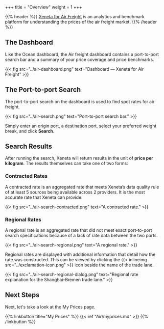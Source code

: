 +++
title = "Overview"
weight = 1
+++

{{% header %}} <a href="https://app.xeneta.com/air/dashboard" target="_blank">Xeneta for Air Freight</a> is an analytics and benchmark platform for understanding the prices of the air freight market. {{% /header %}}

## The Dashboard

Like the Ocean dashboard, the Air freight dashboard contains a port-to-port search bar and a summary of your price coverage and price benchmarks.

{{< fig src="../air-dashboard.png" text="Dashboard — Xeneta for Air Freight" >}}

## The Port-to-port Search

The port-to-port search on the dashboard is used to find spot rates for air freight.

{{< fig src="../air-search.png" text="Port-to-port search bar." >}}

Simply enter an origin port, a destination port, select your preferred weight break, and click **Search**.

## Search Results

After running the search, Xeneta will return results in the unit of **price per kilogram**. The results themselves can take one of two forms:

### Contracted Rates

A contracted rate is an aggregated rate that meets Xeneta’s data quality rule of at least 5 sources being available across 2 providers. It is the most accurate rate that Xeneta can provide.

{{< fig src="../air-search-contracted.png" text="A contracted rate." >}}

### Regional Rates

A regional rate is an aggregated rate that did not meet exact port-to-port search specifications because of a lack of rate data between the two ports.

{{< fig src="../air-search-regional.png" text="A regional rate." >}}

Regional rates are displayed with additional information that detail how the rate was constructed. This can be viewed by clicking the {{< inlineimg src="../exclamation-icon.png" >}} icon beside the name of the trade lane.

{{< fig src="../air-search-regional-dialog.png" text="Regional rate explanation for the Shanghai–Bremen trade lane." >}}

## Next Steps

Next, let's take a look at the My Prices page.

{{% linkbutton title="My Prices" %}} {{< ref "Air/myprices.md" >}} {{% /linkbutton %}}
